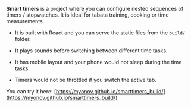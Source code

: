 **Smart timers** is a project where you can configure nested sequences of
timers / stopwatches. It is ideal for tabata training, cooking or time 
measurements. 

* It is built with React and you can serve the static files from
the `build/` folder.

* It plays sounds before switching between different time tasks.

* It has mobile layout and your phone would not sleep during the time tasks.

* Timers would not be throttled if you switch the active tab.

You can try it here: [https://myonov.github.io/smarttimers_build/](https://myonov.github.io/smarttimers_build/)

